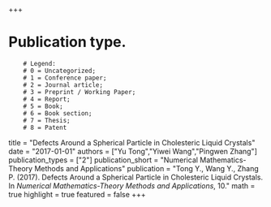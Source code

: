 +++
# Publication type.
        # Legend: 
        # 0 = Uncategorized; 
        # 1 = Conference paper; 
        # 2 = Journal article;
        # 3 = Preprint / Working Paper; 
        # 4 = Report; 
        # 5 = Book; 
        # 6 = Book section;
        # 7 = Thesis; 
        # 8 = Patent
title = "Defects Around a Spherical Particle in Cholesteric Liquid Crystals"
date = "2017-01-01"
authors = ["Yu Tong","Yiwei Wang","Pingwen Zhang"]
publication_types = ["2"]
publication_short = "Numerical Mathematics-Theory Methods and Applications"
publication = "Tong Y., Wang Y., Zhang P. (2017). Defects Around a Spherical Particle in Cholesteric Liquid Crystals. In _Numerical Mathematics-Theory Methods and Applications_, 10."
math = true
highlight = true
featured = false
+++